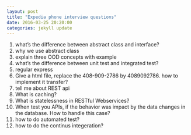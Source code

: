 ```yaml
---
layout: post
title: "Expedia phone interview questions"
date: 2016-03-25 20:20:00
categories: jekyll update
---
```


1. what’s the difference between abstract class and interface?
2. why we use abstract class
3. explain three OOD concepts with example
4. what’s the difference between unit test and integrated test?
5. regular express
6. Give a html file,  replace the 408-909-2786 by 4089092786.  how to implement it transfer?
7. tell me about REST api
8. What is caching?
9. What is statelessness in RESTful Webservices?
10. When test you APIs, if the behavior was impact by the data changes in the database. How to handle this case?
11. how to do automated test?
12. how to do the continus integeration?

